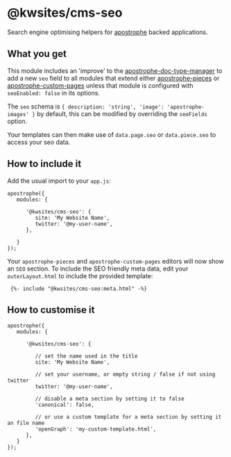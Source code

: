 
# @kwsites/cms-seo

Search engine optimising helpers for [apostrophe](https://apostrophecms.org/) backed applications.

## What you get

This module includes an 'improve' to the 
[apostrophe-doc-type-manager](https://docs.apostrophecms.org/apostrophe/modules/apostrophe-doc-type-manager) to add
a new `seo` field to all modules that extend either 
[apostrophe-pieces](https://docs.apostrophecms.org/apostrophe/modules/apostrophe-pieces)
or [apostrophe-custom-pages](https://docs.apostrophecms.org/apostrophe/modules/apostrophe-custom-pages)
unless that module is configured with `seoEnabled: false` in its options.

The `seo` schema is `{ description: 'string', 'image': 'apostrophe-images' }` by default, this can be
modified by overriding the `seoFields` option.

Your templates can then make use of `data.page.seo` or `data.piece.seo` to access your seo data. 

## How to include it

Add the usual import to your `app.js`:

```
apostrophe({
   modules: {

      '@kwsites/cms-seo': {
         site: 'My Website Name',
         twitter: '@my-user-name',
      },

   }
});
```

Your `apostrophe-pieces` and `apostrophe-custom-pages` editors will now show an `SEO` section. To include
the SEO friendly meta data, edit your `outerLayout.html` to include the provided template:

```
 {%- include "@kwsites/cms-seo:meta.html" -%}
``` 

## How to customise it


```
apostrophe({
   modules: {

      '@kwsites/cms-seo': {

         // set the name used in the title      
         site: 'My Website Name',
         
         // set your username, or empty string / false if not using twitter
         twitter: '@my-user-name',

         // disable a meta section by setting it to false
         'canonical': false,

         // or use a custom template for a meta section by setting it an file name
         'openGraph': 'my-custom-template.html',
      },
   }
});
```


